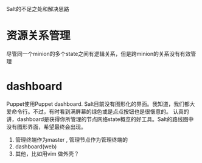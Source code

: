 Salt的不足之处和解决思路


# 资源关系管理
尽管同一个minion的多个state之间有逻辑关系，但是跨minion的关系没有有效管理

# dashboard
Puppet使用Puppet dashboard. Salt目前没有图形化的界面。我知道，我们都大爱命令行。不过，有时看到满屏幕的绿色或是点点按钮也是很惬意的。 认真的讲，dashboard是获得你所管理的节点网络state概览的好工具。Salt的路线图中没有图形界面，希望最终会出现。

1. 管理终端作为master , 管理节点作为管理终端的
2. dashboard(web)
3. 其他，比如用vim 做外壳？